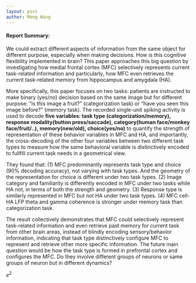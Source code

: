 ```yaml
---
layout: post
author: Meng Wang
---
```


#### Report Summary:

We could extract different aspects of information from the same object for different purpose, especially when making decisions. How is this cognitive flexibility implemented in brain? This paper approaches this big question by investigating how medial frontal cortex (MFC) selectively represents current task-related information and particularly, how MFC even retrieves the current task-related memory from hippocampus and amygdala (HA).

More specifically, this paper focuses on two tasks: patients are instructed to make binary (yes/no) decision based on the same image but for different purpose: “is this image a fruit?” (categorization task) or “have you seen this image before?” (memory task). The recorded single-unit spiking activity is used to decode **five variables: task type (categorization/memory), response modality(button press/saccade), category(human face/monkey face/fruit/..), memory(new/old), choice(yes/no)** to quantify the strength of representation of these behavior variables in MFC and HA, and importantly, the cross-decoding of the other four variables between two different task types to measure how the same behavioral variable is distinctively encoded to fullfill current task needs in a geometrical view.

They found that: (1) MFC predominantly represents task type and choice (90% decoding accuracy), not varying with task types. And the geometry of the representation for choice is different under two task types. (2) Image category and familiarity is differently encoded in MFC under two tasks while HA not, in terms of both the strength and geometry. (3) Response type is similarly represented in MFC but not HA under two task types. (4) MFC cell-HA LFP theta and gamma coherence is stronger under memory task than categorization task.

The result collectively demonstrates that MFC could selectively represent task-related information and even retrieve past memory for current task from other brain areas, instead of blindly encoding sensory/behavior information, indicating that task type distinctively configure MFC to represent and retrieve other more specific information. The future main question would be how the task type is formed in prefrontal cortex and configures the MFC. Do they involve different groups of neurons or same groups of neuron but in different dynamics?

$e^2$
